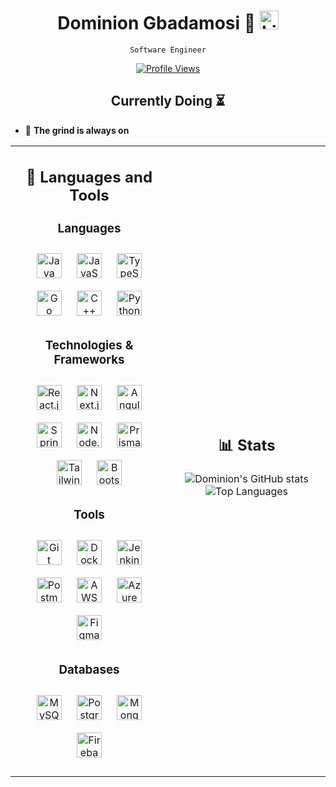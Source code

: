 <h1 align="center">
  Dominion Gbadamosi 🌟
  <a href="https://www.linkedin.com/in/dominion-gbadamosi" target="_blank">
    <img src="https://skillicons.dev/icons?i=linkedin" alt="LinkedIn" width="30" height="30" />
  </a>
</h1>
<p align="center">
  <code>Software Engineer</code>
</p>
<div style="margin: 5px;">
    <p style="margin:0;padding:0;" align="center" dir="auto">
        <a target="_self" style="width:100%; max-width:100%;" rel="noopener norefferer nofollow" href="/">
            <img src="https://komarev.com/ghpvc/?username=kiing-dom&style=flat-square&color=8868bd" alt="Profile Views" style="background-color: transparent;">
        </a>
    </p>
</div>

<h2 align="center">Currently Doing ⏳</h2>

- 🌱 <strong>The grind is always on</strong>


<table>
<tr>
<td width="50%">
<h2 align="center">🧰 Languages and Tools</h2>
<h3 align="center">Languages</h3>
<p align="center">
  <img src="https://skillicons.dev/icons?i=java" alt="Java" width="40" height="40" style="margin:10px;" />
  <img src="https://skillicons.dev/icons?i=js" alt="JavaScript" width="40" height="40" style="margin:10px;" />
  <img src="https://skillicons.dev/icons?i=ts" alt="TypeScript" width="40" height="40" style="margin:10px;" />
  <img src="https://skillicons.dev/icons?i=go" alt="Go" width="40" height="40" style="margin:10px;" />
  <img src="https://skillicons.dev/icons?i=cpp" alt="C++" width="40" height="40" style="margin:10px;" />
  <img src="https://skillicons.dev/icons?i=py" alt="Python" width="40" height="40" style="margin:10px;" />
</p>
<h3 align="center">Technologies & Frameworks</h3>
<p align="center">
  <img src="https://skillicons.dev/icons?i=react" alt="React.js" width="40" height="40" style="margin:10px;" />
  <img src="https://skillicons.dev/icons?i=nextjs" alt="Next.js" width="40" height="40" style="margin:10px;" />
  <img src="https://skillicons.dev/icons?i=angular" alt="Angular" width="40" height="40" style="margin:10px;" />
  <img src="https://skillicons.dev/icons?i=spring" alt="Spring Boot" width="40" height="40" style="margin:10px;" />
  <img src="https://skillicons.dev/icons?i=nodejs" alt="Node.js" width="40" height="40" style="margin:10px;" />
  <img src="https://skillicons.dev/icons?i=prisma" alt="Prisma" width="40" height="40" style="margin:10px;" />
  <img src="https://skillicons.dev/icons?i=tailwind" alt="Tailwind" width="40" height="40" style="margin:10px;" />
  <img src="https://skillicons.dev/icons?i=bootstrap" alt="Bootstrap" width="40" height="40" style="margin:10px;" />
</p>
<h3 align="center">Tools</h3>
<p align="center">
  <img src="https://skillicons.dev/icons?i=git" alt="Git" width="40" height="40" style="margin:10px;" />
  <img src="https://skillicons.dev/icons?i=docker" alt="Docker" width="40" height="40" style="margin:10px;" />
  <img src="https://skillicons.dev/icons?i=jenkins" alt="Jenkins" width="40" height="40" style="margin:10px;" />
  <img src="https://skillicons.dev/icons?i=postman" alt="Postman" width="40" height="40" style="margin:10px;" />
  <img src="https://skillicons.dev/icons?i=aws" alt="AWS" width="40" height="40" style="margin:10px;" />
  <img src="https://skillicons.dev/icons?i=azure" alt="Azure" width="40" height="40" style="margin:10px;" />
  <img src="https://skillicons.dev/icons?i=figma" alt="Figma" width="40" height="40" style="margin:10px;" />
</p>
<h3 align="center">Databases</h3>
<p align="center">
  <img src="https://skillicons.dev/icons?i=mysql" alt="MySQL" width="40" height="40" style="margin:10px;" />
  <img src="https://skillicons.dev/icons?i=postgres" alt="PostgreSQL" width="40" height="40" style="margin:10px;" />
  <img src="https://skillicons.dev/icons?i=mongodb" alt="MongoDB" width="40" height="40" style="margin:10px;" />
  <img src="https://skillicons.dev/icons?i=firebase" alt="Firebase" width="40" height="40" style="margin:10px;" />
</p>
</td>
<td width="50%">
<h2 align="center">📊 Stats</h2>
<p align="center">
  <img src="https://github-readme-stats.vercel.app/api?username=kiing-dom&theme=midnight-purple&show_icons=true" alt="Dominion's GitHub stats" />
  <img src="https://github-readme-stats.vercel.app/api/top-langs/?username=kiing-dom&theme=midnight-purple&exclude_repo=CS4287,punch-prediction-model" alt="Top Languages" />

</p>
</td>
</tr>
</table>
